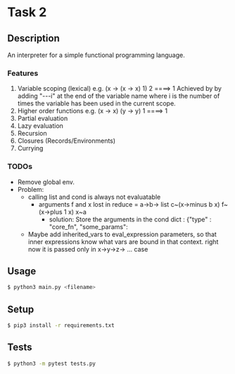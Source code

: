 # Task 2

## Description

An interpreter for a simple functional programming language.

### Features

1. Variable scoping (lexical) e.g. (x -> (x -> x) 1) 2 ====> 1
    Achieved by by adding "---i" at the end of the variable name where i is the number of times the variable has been used in the current scope.
2. Higher order functions e.g. (x -> x) (y -> y) 1 ====> 1
3. Partial evaluation
4. Lazy evaluation
5. Recursion
6. Closures (Records/Environments)
7. Currying

### TODOs

- Remove global env.
- Problem:
  - calling list and cond is always not evaluatable
    - arguments f and x lost in reduce = a->b-> list c~(x->minus b x) f~(x->plus 1 x) x~a
      - solution: Store the arguments in the cond dict : {"type" : "core_fn", "some_params": 
  - Maybe add inherited_vars to eval_expression parameters, so that inner expressions know what vars are bound in that context. right now it is passed only in x->y->z-> ... case 
## Usage

```bash
$ python3 main.py <filename>
```

## Setup

```bash
$ pip3 install -r requirements.txt
```

## Tests

```bash
$ python3 -m pytest tests.py
```